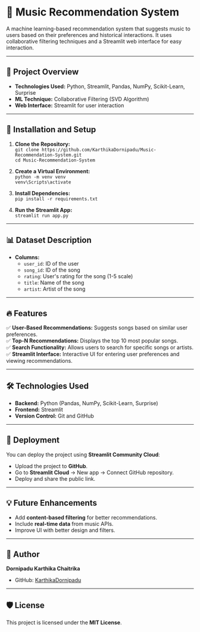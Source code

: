 # 🎵 Music Recommendation System

A machine learning-based recommendation system that suggests music to users based on their preferences and historical interactions. It uses collaborative filtering techniques and a Streamlit web interface for easy interaction.

---

## 🚀 Project Overview
- **Technologies Used:** Python, Streamlit, Pandas, NumPy, Scikit-Learn, Surprise  
- **ML Technique:** Collaborative Filtering (SVD Algorithm)  
- **Web Interface:** Streamlit for user interaction  

---

## 🔧 Installation and Setup
1. **Clone the Repository:**  
   `git clone https://github.com/KarthikaDornipadu/Music-Recommendation-System.git`  
   `cd Music-Recommendation-System`  

2. **Create a Virtual Environment:**  
   `python -m venv venv`  
   `venv\Scripts\activate`  

3. **Install Dependencies:**  
   `pip install -r requirements.txt`  

4. **Run the Streamlit App:**  
   `streamlit run app.py`  

---

## 📊 Dataset Description
- **Columns:**  
  - `user_id`: ID of the user  
  - `song_id`: ID of the song  
  - `rating`: User's rating for the song (1-5 scale)  
  - `title`: Name of the song  
  - `artist`: Artist of the song  

---

## 🔥 Features
✅ **User-Based Recommendations:** Suggests songs based on similar user preferences.  
✅ **Top-N Recommendations:** Displays the top 10 most popular songs.  
✅ **Search Functionality:** Allows users to search for specific songs or artists.  
✅ **Streamlit Interface:** Interactive UI for entering user preferences and viewing recommendations.  

---

## 🛠️ Technologies Used
- **Backend:** Python (Pandas, NumPy, Scikit-Learn, Surprise)  
- **Frontend:** Streamlit  
- **Version Control:** Git and GitHub  

---

## 🚀 Deployment
You can deploy the project using **Streamlit Community Cloud**:  
- Upload the project to **GitHub**.  
- Go to **Streamlit Cloud** → New app → Connect GitHub repository.  
- Deploy and share the public link.  

---

## 💡 Future Enhancements
- Add **content-based filtering** for better recommendations.  
- Include **real-time data** from music APIs.  
- Improve UI with better design and filters.  

---

## 🤝 Author
**Dornipadu Karthika Chaitrika**  
- GitHub: [KarthikaDornipadu](https://github.com/KarthikaDornipadu)  

---

## 🛡️ License
This project is licensed under the **MIT License**.  
